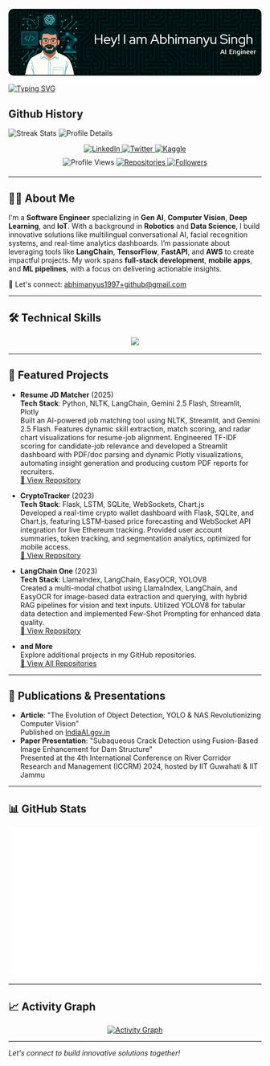 ![Hi, I am Abhimanyu Singh](https://raw.githubusercontent.com/abhimanyus1997/abhimanyus1997/refs/heads/main/res/github-header-image%20(1).png)

[![Typing SVG](https://readme-typing-svg.demolab.com?font=Source+Code+Pro&duration=3000&pause=1000&color=007987&background=FF000000&width=435&lines=Machine+Learning;Data+Science;Generative+AI;Computer+Vision;Industrial+IoT)](https://git.io/typing-svg)


<!-- Stats & Activity -->


## Github History
  ![Streak Stats](https://github-readme-streak-stats.herokuapp.com/?user=abhimanyus1997&theme=dark)
  <img src="https://github-profile-summary-cards.vercel.app/api/cards/profile-details?username=abhimanyus1997&hide_border=true" alt="Profile Details"/>


<div align="center" style="margin: 10px 0;">
  <a href="https://www.linkedin.com/in/abhimanyus1997">
    <img src="https://raw.githubusercontent.com/rahul-jha98/rahul-jha98/561d474902b59c7429ec22bb73e225696c27b202/assets/linkedin.svg" height="24px" alt="LinkedIn"/>
  </a>
  <a href="https://twitter.com/abhimanyus1997">
    <img src="https://raw.githubusercontent.com/rahul-jha98/rahul-jha98/561d474902b59c7429ec22bb73e225696c27b202/assets/twitter.svg" height="24px" alt="Twitter"/>
  </a>
  <a href="https://www.kaggle.com/abhimanyus1997">
    <img src="https://raw.githubusercontent.com/rahul-jha98/rahul-jha98/561d474902b59c7429ec22bb73e225696c27b202/assets/kaggle.svg" height="24px" alt="Kaggle"/>
  </a>
</div>

<div align="center" style="margin-bottom: 20px;">
  <img src="https://komarev.com/ghpvc/?username=abhimanyus1997&color=blue&style=flat-square" alt="Profile Views"/>
  <a href="https://github.com/abhimanyus1997?tab=repositories">
    <img src="https://badges.pufler.dev/repos/abhimanyus1997" alt="Repositories"/>
  </a>
  <a href="https://github.com/abhimanyus1997?tab=followers">
    <img src="https://img.shields.io/github/followers/abhimanyus1997?color=4C1&logo=github&style=flat-square" alt="Followers"/>
  </a>
</div>

---

## 🧑‍💻 About Me

I'm a **Software Engineer** specializing in **Gen AI**, **Computer Vision**, **Deep Learning**, and **IoT**. With a background in **Robotics** and **Data Science**, I build innovative solutions like multilingual conversational AI, facial recognition systems, and real-time analytics dashboards. I’m passionate about leveraging tools like **LangChain**, **TensorFlow**, **FastAPI**, and **AWS** to create impactful projects. My work spans **full-stack development**, **mobile apps**, and **ML pipelines**, with a focus on delivering actionable insights.

📧 Let's connect: [abhimanyus1997+github@gmail.com](mailto:abhimanyus1997+github@gmail.com)

---

## 🛠️ Technical Skills

<p align="center">
  <a href="https://skillicons.dev">
    <img src="https://skillicons.dev/icons?i=tensorflow,aws,vercel,docker,python,sklearn,opencv,github,flutter,dart,django,fastapi,flask,androidstudio,arduino,bash,blender,javascript,html,css,bootstrap,c,d3,codepen,git,github,gitlab,githubactions,postman,graphql,ipfs,latex,linux,ubuntu,mint,windows,powershell,md,matlab,materialui,mongodb,mysql,postgres,sqlite,react,nextjs,nodejs,npm,yarn,vite,pycharm,pytorch,raspberrypi,vscode,sublime,regex,ps,nginx,cpp&perline=10" />
  </a>
</p>

---

## 🌟 Featured Projects

- **Resume JD Matcher** (2025)  
  **Tech Stack**: Python, NLTK, LangChain, Gemini 2.5 Flash, Streamlit, Plotly  
  Built an AI-powered job matching tool using NLTK, Streamlit, and Gemini 2.5 Flash. Features dynamic skill extraction, match scoring, and radar chart visualizations for resume-job alignment. Engineered TF-IDF scoring for candidate-job relevance and developed a Streamlit dashboard with PDF/doc parsing and dynamic Plotly visualizations, automating insight generation and producing custom PDF reports for recruiters.  
  [🔗 View Repository](https://github.com/abhimanyus1997?tab=repositories)

- **CryptoTracker** (2023)  
  **Tech Stack**: Flask, LSTM, SQLite, WebSockets, Chart.js  
  Developed a real-time crypto wallet dashboard with Flask, SQLite, and Chart.js, featuring LSTM-based price forecasting and WebSocket API integration for live Ethereum tracking. Provided user account summaries, token tracking, and segmentation analytics, optimized for mobile access.  
  [🔗 View Repository](https://github.com/abhimanyus1997?tab=repositories)

- **LangChain One** (2023)  
  **Tech Stack**: LlamaIndex, LangChain, EasyOCR, YOLOV8  
  Created a multi-modal chatbot using LlamaIndex, LangChain, and EasyOCR for image-based data extraction and querying, with hybrid RAG pipelines for vision and text inputs. Utilized YOLOV8 for tabular data detection and implemented Few-Shot Prompting for enhanced data quality.  
  [🔗 View Repository](https://github.com/abhimanyus1997?tab=repositories)

- **and More**  
  Explore additional projects in my GitHub repositories.  
  [🔗 View All Repositories](https://github.com/abhimanyus1997?tab=repositories)

---

## 📝 Publications & Presentations

- **Article**: "The Evolution of Object Detection, YOLO & NAS Revolutionizing Computer Vision"  
  Published on [IndiaAI.gov.in](https://indiaai.gov.in)  
- **Paper Presentation**: "Subaqueous Crack Detection using Fusion-Based Image Enhancement for Dam Structure"  
  Presented at the 4th International Conference on River Corridor Research and Management (ICCRM) 2024, hosted by IIT Guwahati & IIT Jammu  

---

## 📊 GitHub Stats

<p align="center">
  <img src="https://raw.githubusercontent.com/abhimanyus1997/github-stats/refs/heads/master/generated/languages.svg" alt="Top Languages"/>
</p>

---

## 📈 Activity Graph

<p align="center">
  <a href="https://abhimanyus1997.github.io">
    <img src="https://github-readme-activity-graph.vercel.app/graph?username=abhimanyus1997&theme=dracula" alt="Activity Graph"/>
  </a>
</p>

---

*Let's connect to build innovative solutions together!*
